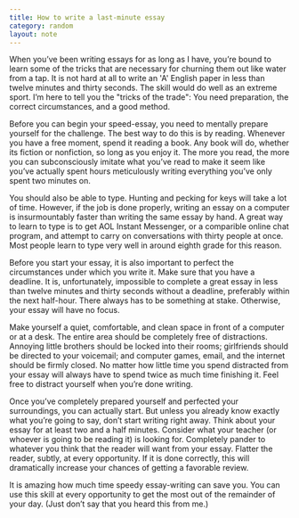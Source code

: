 ```yaml
---
title: How to write a last-minute essay
category: random
layout: note
---
```


When you’ve been writing essays for as long as I have, you’re bound to learn some of the tricks that are necessary for churning them out like water from a tap. It is not hard at all to write an 'A' English paper in less than twelve minutes and thirty seconds. The skill would do well as an extreme sport. I’m here to tell you the "tricks of the trade": You need preparation, the correct circumstances, and a good method.

Before you can begin your speed-essay, you need to mentally prepare yourself for the challenge. The best way to do this is by reading. Whenever you have a free moment, spend it reading a book. Any book will do, whether its fiction or nonfiction, so long as you enjoy it. The more you read, the more you can subconsciously imitate what you’ve read to make it seem like you’ve actually spent hours meticulously writing everything you’ve only spent two minutes on.

You should also be able to type. Hunting and pecking for keys will take a lot of time. However, if the job is done properly, writing an essay on a computer is insurmountably faster than writing the same essay by hand. A great way to learn to type is to get AOL Instant Messenger, or a comparible online chat program, and attempt to carry on conversations with thirty people at once. Most people learn to type very well in around eighth grade for this reason.

Before you start your essay, it is also important to perfect the circumstances under which you write it. Make sure that you have a deadline. It is, unfortunately, impossible to complete a great essay in less than twelve minutes and thirty seconds without a deadline, preferably within the next half-hour. There always has to be something at stake. Otherwise, your essay will have no focus.

Make yourself a quiet, comfortable, and clean space in front of a computer or at a desk. The entire area should be completely free of distractions. Annoying little brothers should be locked into their rooms; girlfriends should be directed to your voicemail; and computer games, email, and the internet should be firmly closed. No matter how little time you spend distracted from your essay will always have to spend twice as much time finishing it. Feel free to distract yourself when you’re done writing.

Once you’ve completely prepared yourself and perfected your surroundings, you can actually start. But unless you already know exactly what you’re going to say, don’t start writing right away. Think about your essay for at least two and a half minutes. Consider what your teacher (or whoever is going to be reading it) is looking for. Completely pander to whatever you think that the reader will want from your essay. Flatter the reader, subtly, at every opportunity. If it is done correctly, this will dramatically increase your chances of getting a favorable review.

It is amazing how much time speedy essay-writing can save you. You can use this skill at every opportunity to get the most out of the remainder of your day. (Just don’t say that you heard this from me.)
